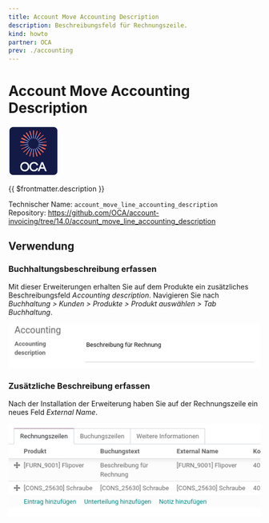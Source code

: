 ```yaml
---
title: Account Move Accounting Description
description: Beschreibungsfeld für Rechnungszeile.
kind: howto
partner: OCA
prev: ./accounting
---
```

# Account Move Accounting Description
![icon_oca_app](attachments/icon_oca_app.png)

{{ $frontmatter.description }}

Technischer Name: `account_move_line_accounting_description`\
Repository: <https://github.com/OCA/account-invoicing/tree/14.0/account_move_line_accounting_description>

## Verwendung

### Buchhaltungsbeschreibung erfassen

Mit dieser Erweiterungen erhalten Sie auf dem Produkte ein zusätzliches Beschreibungsfeld *Accounting description*. Navigieren Sie nach *Buchhaltung > Kunden > Produkte > Produkt auswählen > Tab Buchhaltung*.

![](attachments/Acccount%20Move%20Accounting%20Description%20Product.png)

### Zusätzliche Beschreibung erfassen

Nach der Installation der Erweiterung haben Sie auf der Rechnungszeile ein neues Feld *External Name*.

![](attachments/Acccount%20Move%20Accounting%20Description.png)
